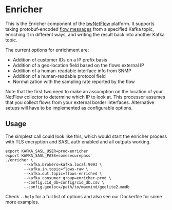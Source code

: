 # Enricher

This is the Enricher component of the [bwNetFlow][bwNetFlow] platform. It
supports taking protobuf-encoded [flow messages][protobuf] from a specified
Kafka topic, enriching it in different ways, and writing the result back into
another Kafka topic.

The current options for enrichment are:

 * Addition of customer IDs on a IP prefix basis
 * Addition of a geo-location field based on the flows external IP
 * Addition of a human-readable interface info from SNMP
 * Addition of a human-readable protocol field
 * Normalization with the sampling rate reported by the flow

Note that the first two need to make an assumption on the location of your
NetFlow collector to determine which IP to look at. This processor assumes that
you collect flows from your external border interfaces. Alternative setups will
have to be implemented as configurable options.

## Usage

The simplest call could look like this, which would start the enricher process
with TLS encryption and SASL auth enabled and all outputs working.

```
export KAFKA_SASL_USER=prod-enricher
export KAFKA_SASL_PASS=somesecurepass`
./enricher \
        --kafka.brokers=kafka.local:9093 \
        --kafka.in.topic=flows-raw \
        --kafka.out.topic=flows-enriched \
        --kafka.consumer_group=enricher-prod \
        --config.cid_db=config/cid_db.csv \
        --config.geoloc=/path/to/maxmind/geolite2.mmdb
```

Check `--help` for a full list of options and also see our Dockerfile for some
more examples.

[bwNetFlow]: https://github.com/bwNetFlow/bwNetFlow
[protobuf]: https://github.com/bwNetFlow/protobuf

